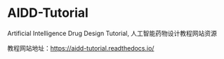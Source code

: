 # AIDD-Tutorial
Artificial Intelligence Drug Design Tutorial, 人工智能药物设计教程网站资源

教程网站地址：https://aidd-tutorial.readthedocs.io/
